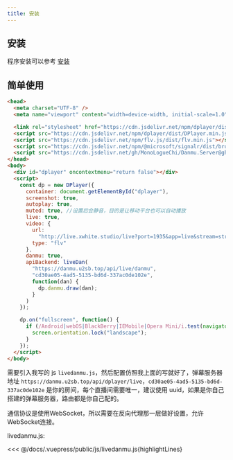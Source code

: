 ```yaml
---
title: 安装
---
```


## 安装

程序安装可以参考 [安装](/danmu/install.md)

## 简单使用

```html
<head>
  <meta charset="UTF-8" />
  <meta name="viewport" content="width=device-width, initial-scale=1.0" />

  <link rel="stylesheet" href="https://cdn.jsdelivr.net/npm/dplayer/dist/DPlayer.min.css" />
  <script src="https://cdn.jsdelivr.net/npm/dplayer/dist/DPlayer.min.js"></script>
  <script src="https://cdn.jsdelivr.net/npm/flv.js/dist/flv.min.js"></script>
  <script src="https://cdn.jsdelivr.net/npm/@microsoft/signalr/dist/browser/signalr.min.js"></script>
  <script src="https://cdn.jsdelivr.net/gh/MonoLogueChi/Danmu.Server@gh-pages/js/livedanmu.js"></script>
</head>
<body>
  <div id="dplayer" oncontextmenu="return false"></div>
  <script>
    const dp = new DPlayer({
      container: document.getElementById("dplayer"),
      screenshot: true,
      autoplay: true,
      muted: true, //设置后会静音，目的是让移动平台也可以自动播放
      live: true,
      video: {
        url:
          "http://live.xwhite.studio/live?port=1935&app=live&stream=streamname",
        type: "flv"
      },
      danmu: true,
      apiBackend: liveDan(
        "https://danmu.u2sb.top/api/live/danmu",
        "cd30ae05-4ad5-5135-bd6d-337ac0de102e",
        function(dan) {
          dp.danmu.draw(dan);
        }
      )
    });

    dp.on("fullscreen", function() {
      if (/Android|webOS|BlackBerry|IEMobile|Opera Mini/i.test(navigator.userAgent)) {
        screen.orientation.lock("landscape");
      }
    });
  </script>
</body>
```

需要引入我写的 js `livedanmu.js`，然后配置仿照我上面的写就好了，弹幕服务器地址 `https://danmu.u2sb.top/api/dplayer/live`，`cd30ae05-4ad5-5135-bd6d-337ac0de102e` 是你的房间，每个直播间需要唯一，建议使用 uuid，如果是你自己搭建的弹幕服务器，路由都是你自己配的。

通信协议是使用WebSocket，所以需要在反向代理那一层做好设置，允许WebSocket连接。

livedanmu.js:

<<< @/docs/.vuepress/public/js/livedanmu.js{highlightLines}

<ClientOnly>
  <Vssue title="安装-Live | 弹幕服务器文档" />
</ClientOnly>